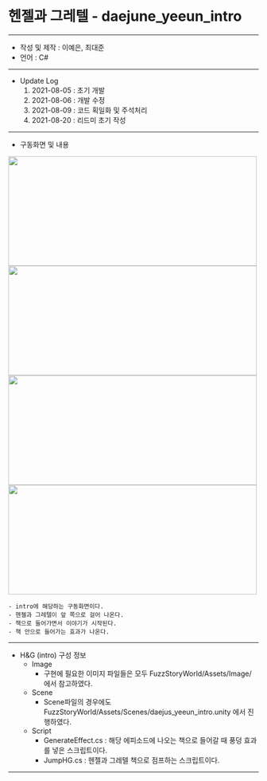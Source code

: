 # 헨젤과 그레텔 - daejune_yeeun_intro
***
 - 작성 및 제작 : 이예은, 최대준
 - 언어 : C#
***
 - Update Log
    1) 2021-08-05 : 초기 개발
    2) 2021-08-06 : 개발 수정
    3) 2021-08-09 : 코드 획일화 및 주석처리
    4) 2021-08-20 : 리드미 초기 작성
***
 - 구동화면 및 내용
<img src="https://user-images.githubusercontent.com/88296511/131269793-2e864c70-1638-4828-a6f2-7e6ac8de15c6.JPG" width="500" height="220">
<img src="https://user-images.githubusercontent.com/88296511/131269707-16784973-b20c-487b-8430-03efec5bca13.JPG" width="500" height="220">
<img src="https://user-images.githubusercontent.com/88296511/131269699-ba9940bd-ee97-4522-8065-8926c8a38292.JPG" width="500" height="220">
<img src="https://user-images.githubusercontent.com/88296511/131269685-dfde6036-ce89-44b9-8d08-a2cd066f7bec.jpg" width="500" height="220">

    - intro에 해당하는 구동화면이다.
    - 헨젤과 그레텔이 앞 쪽으로 걸어 나온다.
    - 책으로 들어가면서 이야기가 시작된다.
    - 책 안으로 들어가는 효과가 나온다.
***
- H&G (intro) 구성 정보
  - Image
    - 구현에 필요한 이미지 파일들은 모두 FuzzStoryWorld/Assets/Image/ 에서 참고하였다.
  - Scene
    - Scene파일의 경우에도 FuzzStoryWorld/Assets/Scenes/daejus_yeeun_intro.unity 에서 진행하였다.
  - Script
    - GenerateEffect.cs : 해당 에피소드에 나오는 책으로 들어갈 때 풍덩 효과를 넣은 스크립트이다.
    - JumpHG.cs : 헨젤과 그레텔 책으로 점프하는 스크립트이다.

***
